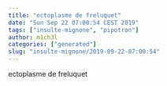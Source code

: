 ```yaml
---
title: "ectoplasme de freluquet"
date: "Sun Sep 22 07:00:54 CEST 2019"
tags: ["insulte-mignone", "pipotron"]
author: m1ch3l
categories: ["generated"]
slug: "insulte-mignone/2019-09-22-07:00:54"
---
```


ectoplasme de freluquet
